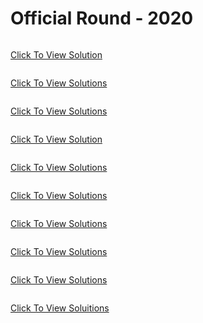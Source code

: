# Official Round - 2020

![]()

<a href="">Click To View Solution</a>

![]()

<a href="">Click To View Solutions</a>

![]()

<a href="">Click To View Solutions</a>

![]()

<a href="">Click To View Solution</a>

![]()

<a href="">Click To View Solutions</a>

![]()

<a href="">Click To View Solutions</a>

![]()

<a href="">Click To View Solutions</a>

![]()

<a href="">Click To View Solutions</a>

![]()

<a href="">Click To View Solutions</a>

![]()

<a href="">Click To View Soluitions</a>